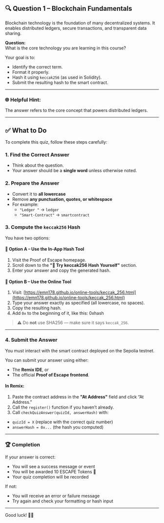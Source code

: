 ## 🔍 Question 1 – Blockchain Fundamentals

Blockchain technology is the foundation of many decentralized systems. It enables distributed ledgers, secure transactions, and transparent data sharing.

**Question:**  
What is the core technology you are learning in this course?

Your goal is to:
- Identify the correct term.
- Format it properly.
- Hash it using `keccak256` (as used in Solidity).
- Submit the resulting hash to the smart contract.

---

### 🌐 Helpful Hint:

The answer refers to the core concept that powers distributed ledgers.

---

## ✅ What to Do

To complete this quiz, follow these steps carefully:

### 1. Find the Correct Answer
- Think about the question.
- Your answer should be a **single word** unless otherwise noted.

### 2. Prepare the Answer
- Convert it to **all lowercase**
- Remove **any punctuation, quotes, or whitespace**
- For example:
  - `"Ledger "` → `ledger`
  - `"Smart-Contract"` → `smartcontract`

### 3. Compute the `keccak256` Hash

You have two options:

#### 🧪 Option A – Use the In-App Hash Tool
1. Visit the Proof of Escape homepage.
2. Scroll down to the **"🧪 Try keccak256 Hash Yourself"** section.
3. Enter your answer and copy the generated hash.

#### 🔗 Option B – Use the Online Tool
1. Visit: [https://emn178.github.io/online-tools/keccak_256.html](https://emn178.github.io/online-tools/keccak_256.html)
2. Type your answer exactly as specified (all lowercase, no spaces).
3. Copy the resulting hash.
4. Add `0x` to the beginning of it, like this:
    0xhash
> ⚠️ Do **not** use SHA256 — make sure it says `keccak_256`.

---

### 4. Submit the Answer

You must interact with the smart contract deployed on the Sepolia testnet.

You can submit your answer using either:
- The **Remix IDE**, or
- The official **Proof of Escape frontend**.

#### In Remix:
1. Paste the contract address in the **"At Address"** field and click “At Address.”
2. Call the `register()` function if you haven’t already.
3. Call `checkQuizAnswer(quizId, answerHash)` with:
- `quizId = X` (replace with the correct quiz number)
- `answerHash = 0x...` (the hash you computed)

---

### 🏆 Completion

If your answer is correct:
- You will see a success message or event
- You will be awarded 10 ESCAPE Tokens 🎉
- Your quiz completion will be recorded


If not:
- You will receive an error or failure message
- Try again and check your formatting or hash input

---

Good luck! 🧠🔐

